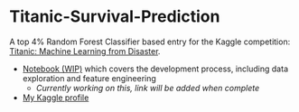 # Titanic-Survival-Prediction
A top 4% Random Forest Classifier based entry for the Kaggle competition: [Titanic: Machine Learning from Disaster](https://www.kaggle.com/c/titanic/overview). 

  * [Notebook (WIP)](#) which covers the development process, including data exploration and feature engineering
    * *Currently working on this, link will be added when complete*
   * [My Kaggle profile](https://www.kaggle.com/mauzey)
